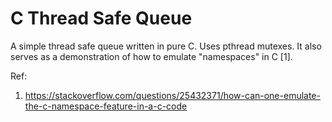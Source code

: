 C Thread Safe Queue
===================

A simple thread safe queue written in pure C. Uses pthread mutexes. It also
serves as a demonstration of how to emulate "namespaces" in C [1].

Ref:
1. https://stackoverflow.com/questions/25432371/how-can-one-emulate-the-c-namespace-feature-in-a-c-code
